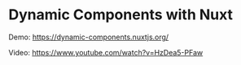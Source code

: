 # Dynamic Components with Nuxt

Demo: https://dynamic-components.nuxtjs.org/

Video: https://www.youtube.com/watch?v=HzDea5-PFaw
